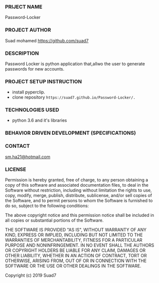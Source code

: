 ### PRIJECT NAME

Password-Locker

### PROJECT AUTHOR

Suad mohamed
https://github.com/suad7

### DESCRIPTION

Password Locker is python application
that,allwo the user to generate passwords for new accounts.

### PROJECT SETUP INSTRUCTION

- install pyperclip.
- clone repository `https://suad7.github.io/Password-Locker/.`

### TECHNOLOGIES USED

- python 3.6 and it's libraries

### BEHAVIOR DRIVEN DEVELOPMENT (SPECIFICATIONS)

### CONTACT

sm.ha21@hotmail.com

### LICENSE

Permission is hereby granted, free of charge, to any person obtaining a copy of this software and associated documentation files, to deal in the Software without restriction, including without limitation the rights to use, copy, modify, merge, publish, distribute, sublicense, and/or sell copies of the Software, and to permit persons to whom the Software is furnished to do so, subject to the following conditions:

The above copyright notice and this permission notice shall be included in all copies or substantial portions of the Software.

THE SOFTWARE IS PROVIDED "AS IS", WITHOUT WARRANTY OF ANY KIND, EXPRESS OR IMPLIED, INCLUDING BUT NOT LIMITED TO THE WARRANTIES OF MERCHANTABILITY, FITNESS FOR A PARTICULAR PURPOSE AND NONINFRINGEMENT. IN NO EVENT SHALL THE AUTHORS OR COPYRIGHT HOLDERS BE LIABLE FOR ANY CLAIM, DAMAGES OR OTHER LIABILITY, WHETHER IN AN ACTION OF CONTRACT, TORT OR OTHERWISE, ARISING FROM, OUT OF OR IN CONNECTION WITH THE SOFTWARE OR THE USE OR OTHER DEALINGS IN THE SOFTWARE.

Copyright (c) 2019 Suad7
